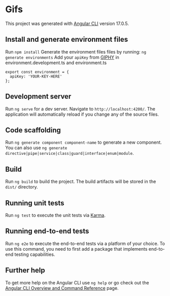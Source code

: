 # Gifs

This project was generated with [Angular CLI](https://github.com/angular/angular-cli) version 17.0.5.

## Install and generate environment files

Run `npm install`
Generate the environment files files by running:
`ng generate environments`
Add your `apiKey` from [GIPHY](https://developers.giphy.com/dashboard/) in environment.development.ts and environment.ts
~~~
export const environment = {
  apiKey: 'YOUR-KEY-HERE'
};
~~~

## Development server

Run `ng serve` for a dev server. Navigate to `http://localhost:4200/`. The application will automatically reload if you change any of the source files.

## Code scaffolding

Run `ng generate component component-name` to generate a new component. You can also use `ng generate directive|pipe|service|class|guard|interface|enum|module`.

## Build

Run `ng build` to build the project. The build artifacts will be stored in the `dist/` directory.

## Running unit tests

Run `ng test` to execute the unit tests via [Karma](https://karma-runner.github.io).

## Running end-to-end tests

Run `ng e2e` to execute the end-to-end tests via a platform of your choice. To use this command, you need to first add a package that implements end-to-end testing capabilities.

## Further help

To get more help on the Angular CLI use `ng help` or go check out the [Angular CLI Overview and Command Reference](https://angular.io/cli) page.
